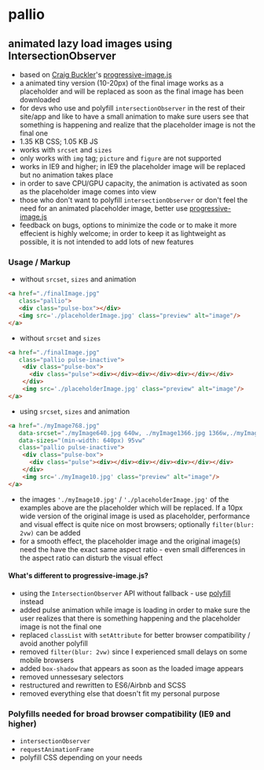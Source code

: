 # pallio
## animated lazy load images using IntersectionObserver
* based on [Craig Buckler](https://github.com/craigbuckler)'s [progressive-image.js](https://github.com/craigbuckler/progressive-image.js)
* a animated tiny version (10-20px) of the final image works as a placeholder and will be replaced as soon as the final image has been downloaded
* for devs who use and polyfill ```intersectionObserver``` in the rest of their site/app and like to have a small animation to make sure users see that something is happening and realize that the placeholder image is not the final one
* 1.35 KB CSS; 1.05 KB JS
* works with ```srcset``` and ```sizes```
* only works with ```img``` tag; ```picture``` and ```figure``` are not supported
* works in IE9 and higher; in IE9 the placeholder image will be replaced but no animation takes place
* in order to save CPU/GPU capacity, the animation is activated as soon as the placeholder image comes into view
* those who don't want to polyfill ```intersectionObserver``` or don't feel the need for an animated placeholder image, better use [progressive-image.js](https://github.com/craigbuckler/progressive-image.js)
* feedback on bugs, options to minimize the code or to make it more effecient is highly welcome; in order to keep it as lightweight as possible, it is not intended to add lots of new features

### Usage / Markup

* without ```srcset```, ```sizes``` and animation
```html
<a href="./finalImage.jpg"
   class="pallio">
   <div class="pulse-box"></div>
   <img src='./placeholderImage.jpg' class="preview" alt="image"/>
</a>
```

* without ```srcset``` and ```sizes```
```html
<a href="./finalImage.jpg"
   class="pallio pulse-inactive">
    <div class="pulse-box">
      <div class="pulse"><div></div><div></div><div></div></div>
    </div> 
    <img src='./placeholderImage.jpg' class="preview" alt="image"/>
</a>
```
* using ```srcset```, ```sizes``` and animation
```html
<a href="./myImage768.jpg" 
   data-srcset="./myImage640.jpg 640w, ./myImage1366.jpg 1366w,./myImage1600.jpg 1600w, ./myImage1920.jpg 1920w"
   data-sizes="(min-width: 640px) 95vw" 
   class="pallio pulse-inactive">
    <div class="pulse-box">
      <div class="pulse"><div></div><div></div><div></div></div>
    </div> 
    <img src='./myImage10.jpg' class="preview" alt="image"/>
</a>
```
* the images ```'./myImage10.jpg'``` / ```'./placeholderImage.jpg'``` of the examples above are the placeholder which will be replaced. If a 10px wide version of the original image is used as placeholder, performance and visual effect is quite nice on most browsers; optionally ```filter(blur: 2vw)``` can be added
* for a smooth effect, the placeholder image and the original image(s) need the have the exact same aspect ratio - even small differences in the aspect ratio can disturb the visual effect

#### What's different to progressive-image.js?
* using the ```IntersectionObserver``` API without fallback - use [polyfill](https://github.com/w3c/IntersectionObserver) instead
* added pulse animation while image is loading in order to make sure the user realizes that there is something happening and the placeholder image is not the final one
* replaced ```classList``` with ```setAttribute``` for better browser compatibility / avoid another polyfill
* removed ```filter(blur: 2vw)``` since I experienced small delays on some mobile browsers
* added ```box-shadow``` that appears as soon as the loaded image appears
* removed unnessesary selectors
* restructured and rewritten to ES6/Airbnb and SCSS 
* removed everything else that doesn't fit my personal purpose

### Polyfills needed for broad browser compatibility (IE9 and higher)
* ```intersectionObserver```
* ```requestAnimationFrame```
* polyfill CSS depending on your needs

